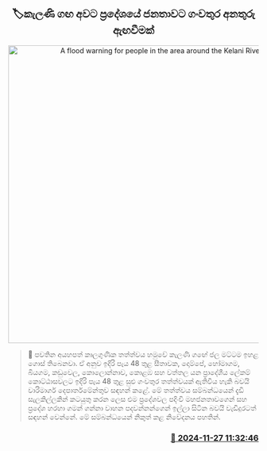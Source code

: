 <p align='center'><b><h2 align='center' title='A flood warning for people in the area around the Kelani River'>🏷කැලණි ගඟ අවට ප්‍රදේශයේ ජනතාවට ගංවතුර අනතුරු ඇඟවීමක්</h2></b></p>
<p align='center'><img src='https://helakuru.sgp1.cdn.digitaloceanspaces.com/esana/images/lib/floods-w-archived.jpg' width='600' alt='A flood warning for people in the area around the Kelani River'></p>

>📝 පවතින අයහපත් කාලගුණික තත්ත්වය හමුවේ කැලණි ගඟේ ජල මට්ටම ඉහළ ගොස් තිබෙනවා.
ඒ අනුව ඉදිරි පැය 48 තුළ සීතාවක, දොම්පේ, හෝමාගම, බියගම, කඩුවෙල, කොලොන්නාව, කොළඹ සහ වත්තල යන ප්‍රාදේශීය ලේකම් කොට්ඨාසවලට ඉදිරි පැය 48 තුළ සුළු ගංවතුර තත්ත්වයක් ඇතිවිය හැකි බවයි වාරිමාර්ග දෙපාර්තමේන්තුව සඳහන් කළේ.
මේ තත්ත්වය සම්බන්ධයෙන් දැඩි සැලකිල්ලකින් කටයුතු කරන ලෙස එම ප්‍රදේශවල පදිංචි මහජනතාවගෙන් සහ ප්‍රදේශ හරහා ගමන් ගන්නා වාහන පදවන්නන්ගෙන් ඉල්ලා සිටින බවයි වැඩිදුරටත් සඳහන් වෙන්නේ.
මේ සම්බන්ධයෙන් නිකුත් කළ නිවේදනය පහතින්. 
 


<h3 align='right'><a href='https://www.helakuru.lk/esana/p/105499/'>📅 2024-11-27 11:32:46</a></h3>
